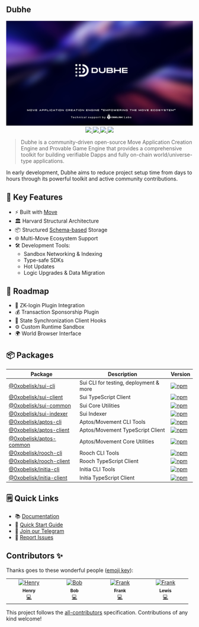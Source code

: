 ## Dubhe

<div align="center">
  <img src="assets/dubhe.png">
  <br />
  <a href="https://github.com/0xobelisk/dubhe/releases">
    <img src="https://img.shields.io/github/v/tag/0xobelisk/dubhe.svg?sort=semver"/>
  </a>  
 <a href="https://twitter.com/0xObeliskLabs">
    <img src="https://img.shields.io/twitter/follow/0xObeliskLabs?style=social"/>
  </a>
  <a href="https://github.com/0xobelisk/dubhe/stargazers">
    <img src="https://img.shields.io/github/stars/0xobelisk/dubhe?style=social"/>
   </a>
  <a href="https://github.com/0xobelisk/dubhe/network/members">
    <img src="https://img.shields.io/github/forks/0xobelisk/dubhe?style=social"/>  
  </a>
</div>

> Dubhe is a community-driven open-source Move Application Creation Engine and Provable Game Engine that provides a comprehensive toolkit for building verifiable Dapps and fully on-chain world/universe-type applications.

In early development, Dubhe aims to reduce project setup time from days to hours through its powerful toolkit and active community contributions.

## 🔑 Key Features
- ⚡️ Built with [Move](https://move-language.github.io/move/)
- 🏛️ Harvard Structural Architecture
- 📦 Structured [Schema-based](https://obelisk.build/engine/docs/schemas/) Storage
- 🌐 Multi-Move Ecosystem Support
- 🛠️ Development Tools:
  - Sandbox Networking & Indexing
  - Type-safe SDKs
  - Hot Updates
  - Logic Upgrades & Data Migration

## 🔮 Roadmap
- 🔐 ZK-login Plugin Integration
- 💰 Transaction Sponsorship Plugin
- 🔄 State Synchronization Client Hooks
- ⚙️ Custom Runtime Sandbox
- 🌍 World Browser Interface

## 📦 Packages

| Package | Description | Version |
|---------|-------------|----------|
| [@0xobelisk/sui-cli](./packages/sui-cli) | Sui CLI for testing, deployment & more | [![npm](https://img.shields.io/npm/v/@0xobelisk/sui-cli.svg)](https://www.npmjs.com/package/@0xobelisk/sui-cli) |
| [@0xobelisk/sui-client](./packages/sui-client) | Sui TypeScript Client | [![npm](https://img.shields.io/npm/v/@0xobelisk/sui-client.svg)](https://www.npmjs.com/package/@0xobelisk/sui-client) |
| [@0xobelisk/sui-common](./packages/sui-common) | Sui Core Utilities | [![npm](https://img.shields.io/npm/v/@0xobelisk/sui-common.svg)](https://www.npmjs.com/package/@0xobelisk/sui-common) |
| [@0xobelisk/sui-indexer](./packages/sui-indexer) | Sui Indexer | [![npm](https://img.shields.io/npm/v/@0xobelisk/sui-indexer.svg)](https://www.npmjs.com/package/@0xobelisk/sui-indexer) |
| [@0xobelisk/aptos-cli](./packages/aptos-cli) | Aptos/Movement CLI Tools | [![npm](https://img.shields.io/npm/v/@0xobelisk/aptos-cli.svg)](https://www.npmjs.com/package/@0xobelisk/aptos-cli) |
| [@0xobelisk/aptos-client](./packages/aptos-client) | Aptos/Movement TypeScript Client | [![npm](https://img.shields.io/npm/v/@0xobelisk/aptos-client.svg)](https://www.npmjs.com/package/@0xobelisk/aptos-client) |
| [@0xobelisk/aptos-common](./packages/aptos-common) | Aptos/Movement Core Utilities | [![npm](https://img.shields.io/npm/v/@0xobelisk/aptos-common.svg)](https://www.npmjs.com/package/@0xobelisk/aptos-common) |
| [@0xobelisk/rooch-cli](./packages/rooch-cli) | Rooch CLI Tools | [![npm](https://img.shields.io/npm/v/@0xobelisk/rooch-cli.svg)](https://www.npmjs.com/package/@0xobelisk/rooch-cli) |
| [@0xobelisk/rooch-client](./packages/rooch-client) | Rooch TypeScript Client | [![npm](https://img.shields.io/npm/v/@0xobelisk/rooch-client.svg)](https://www.npmjs.com/package/@0xobelisk/rooch-client) |
| [@0xobelisk/initia-cli](./packages/initia-cli) | Initia CLI Tools | [![npm](https://img.shields.io/npm/v/@0xobelisk/initia-cli.svg)](https://www.npmjs.com/package/@0xobelisk/initia-cli) |
| [@0xobelisk/initia-client](./packages/initia-client) | Initia TypeScript Client | [![npm](https://img.shields.io/npm/v/@0xobelisk/initia-client.svg)](https://www.npmjs.com/package/@0xobelisk/initia-client) |

## 🗒 Quick Links
- 📚 [Documentation](https://obelisk.build/docs)
- 🚀 [Quick Start Guide](https://dubhe.obelisk.build/dubhe/sui/quick-start)
- 💬 [Join our Telegram](https://t.me/+0_98p03Fbv1hNzY1)
- 🐛 [Report Issues](https://github.com/0xobelisk/dubhe/issues)

## Contributors ✨

Thanks goes to these wonderful people ([emoji key](https://allcontributors.org/docs/en/emoji-key)):

<!-- ALL-CONTRIBUTORS-LIST:START - Do not remove or modify this section -->
<!-- prettier-ignore-start -->
<!-- markdownlint-disable -->
<table>
  <tbody>
    <tr>
      <td align="center" valign="top" width="14.28%"><a href="https://github.com/Zombieliu"><img src="https://avatars.githubusercontent.com/u/50917820?v=4?s=100" width="100px;" alt="Henry"/><br /><sub><b>Henry</b></sub></a><br /><a href="https://github.com/0xobelisk/dubhe/commits?author=Zombieliu" title="Code">💻</a></td>
      <td align="center" valign="top" width="14.28%"><a href="https://github.com/web3olalala"><img src="https://avatars.githubusercontent.com/u/111047493?v=4?s=100" width="100px;" alt="Bob"/><br /><sub><b>Bob</b></sub></a><br /><a href="https://github.com/0xobelisk/dubhe/commits?author=web3olalala" title="Code">💻</a></td>
      <td align="center" valign="top" width="14.28%"><a href="https://github.com/vladilen11"><img src="https://avatars.githubusercontent.com/u/125375292?v=4?s=100" width="100px;" alt="Frank"/><br /><sub><b>Frank</b></sub></a><br /><a href="https://github.com/0xobelisk/dubhe/commits?author=vladilen11" title="Code">💻</a></td>
      <td align="center" valign="top" width="14.28%"><a href="https://github.com/tiankonglan"><img src="https://avatars.githubusercontent.com/u/3362585?v=4?s=100" width="100px;" alt="Frank"/><br /><sub><b>Lewis</b></sub></a><br /><a href="https://github.com/0xobelisk/dubhe/commits?author=tiankonglan" title="Code">💻</a></td>
    </tr>
  </tbody>
</table>

<!-- markdownlint-restore -->
<!-- prettier-ignore-end -->

<!-- ALL-CONTRIBUTORS-LIST:END -->

This project follows the
[all-contributors](https://github.com/all-contributors/all-contributors)
specification. Contributions of any kind welcome!
